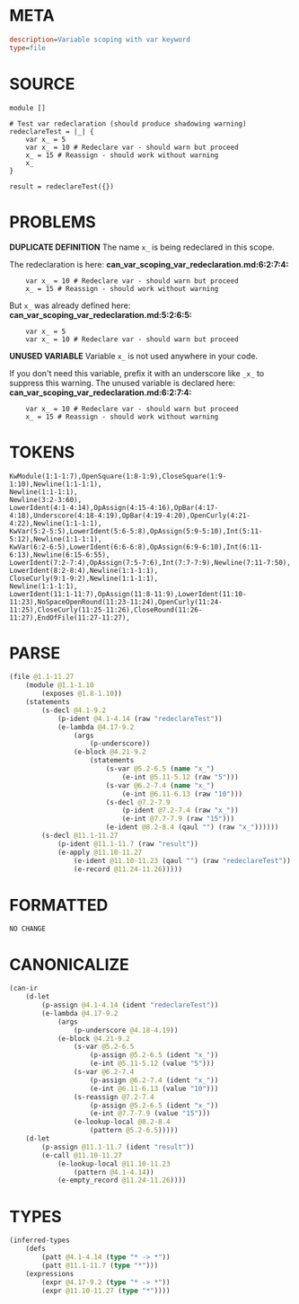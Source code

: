 # META
~~~ini
description=Variable scoping with var keyword
type=file
~~~
# SOURCE
~~~roc
module []

# Test var redeclaration (should produce shadowing warning)
redeclareTest = |_| {
	var x_ = 5
	var x_ = 10 # Redeclare var - should warn but proceed
	x_ = 15 # Reassign - should work without warning
	x_
}

result = redeclareTest({})
~~~
# PROBLEMS
**DUPLICATE DEFINITION**
The name `x_` is being redeclared in this scope.

The redeclaration is here:
**can_var_scoping_var_redeclaration.md:6:2:7:4:**
```roc
	var x_ = 10 # Redeclare var - should warn but proceed
	x_ = 15 # Reassign - should work without warning
```

But `x_` was already defined here:
**can_var_scoping_var_redeclaration.md:5:2:6:5:**
```roc
	var x_ = 5
	var x_ = 10 # Redeclare var - should warn but proceed
```


**UNUSED VARIABLE**
Variable ``x_`` is not used anywhere in your code.

If you don't need this variable, prefix it with an underscore like `_x_` to suppress this warning.
The unused variable is declared here:
**can_var_scoping_var_redeclaration.md:6:2:7:4:**
```roc
	var x_ = 10 # Redeclare var - should warn but proceed
	x_ = 15 # Reassign - should work without warning
```


# TOKENS
~~~zig
KwModule(1:1-1:7),OpenSquare(1:8-1:9),CloseSquare(1:9-1:10),Newline(1:1-1:1),
Newline(1:1-1:1),
Newline(3:2-3:60),
LowerIdent(4:1-4:14),OpAssign(4:15-4:16),OpBar(4:17-4:18),Underscore(4:18-4:19),OpBar(4:19-4:20),OpenCurly(4:21-4:22),Newline(1:1-1:1),
KwVar(5:2-5:5),LowerIdent(5:6-5:8),OpAssign(5:9-5:10),Int(5:11-5:12),Newline(1:1-1:1),
KwVar(6:2-6:5),LowerIdent(6:6-6:8),OpAssign(6:9-6:10),Int(6:11-6:13),Newline(6:15-6:55),
LowerIdent(7:2-7:4),OpAssign(7:5-7:6),Int(7:7-7:9),Newline(7:11-7:50),
LowerIdent(8:2-8:4),Newline(1:1-1:1),
CloseCurly(9:1-9:2),Newline(1:1-1:1),
Newline(1:1-1:1),
LowerIdent(11:1-11:7),OpAssign(11:8-11:9),LowerIdent(11:10-11:23),NoSpaceOpenRound(11:23-11:24),OpenCurly(11:24-11:25),CloseCurly(11:25-11:26),CloseRound(11:26-11:27),EndOfFile(11:27-11:27),
~~~
# PARSE
~~~clojure
(file @1.1-11.27
	(module @1.1-1.10
		(exposes @1.8-1.10))
	(statements
		(s-decl @4.1-9.2
			(p-ident @4.1-4.14 (raw "redeclareTest"))
			(e-lambda @4.17-9.2
				(args
					(p-underscore))
				(e-block @4.21-9.2
					(statements
						(s-var @5.2-6.5 (name "x_")
							(e-int @5.11-5.12 (raw "5")))
						(s-var @6.2-7.4 (name "x_")
							(e-int @6.11-6.13 (raw "10")))
						(s-decl @7.2-7.9
							(p-ident @7.2-7.4 (raw "x_"))
							(e-int @7.7-7.9 (raw "15")))
						(e-ident @8.2-8.4 (qaul "") (raw "x_"))))))
		(s-decl @11.1-11.27
			(p-ident @11.1-11.7 (raw "result"))
			(e-apply @11.10-11.27
				(e-ident @11.10-11.23 (qaul "") (raw "redeclareTest"))
				(e-record @11.24-11.26)))))
~~~
# FORMATTED
~~~roc
NO CHANGE
~~~
# CANONICALIZE
~~~clojure
(can-ir
	(d-let
		(p-assign @4.1-4.14 (ident "redeclareTest"))
		(e-lambda @4.17-9.2
			(args
				(p-underscore @4.18-4.19))
			(e-block @4.21-9.2
				(s-var @5.2-6.5
					(p-assign @5.2-6.5 (ident "x_"))
					(e-int @5.11-5.12 (value "5")))
				(s-var @6.2-7.4
					(p-assign @6.2-7.4 (ident "x_"))
					(e-int @6.11-6.13 (value "10")))
				(s-reassign @7.2-7.4
					(p-assign @5.2-6.5 (ident "x_"))
					(e-int @7.7-7.9 (value "15")))
				(e-lookup-local @8.2-8.4
					(pattern @5.2-6.5)))))
	(d-let
		(p-assign @11.1-11.7 (ident "result"))
		(e-call @11.10-11.27
			(e-lookup-local @11.10-11.23
				(pattern @4.1-4.14))
			(e-empty_record @11.24-11.26))))
~~~
# TYPES
~~~clojure
(inferred-types
	(defs
		(patt @4.1-4.14 (type "* -> *"))
		(patt @11.1-11.7 (type "*")))
	(expressions
		(expr @4.17-9.2 (type "* -> *"))
		(expr @11.10-11.27 (type "*"))))
~~~

